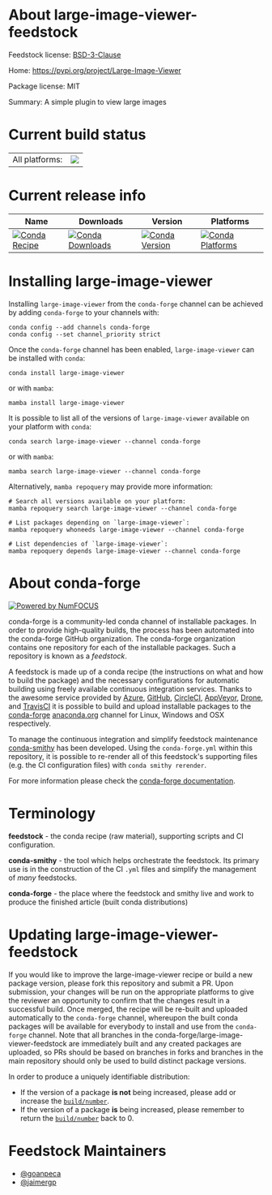 About large-image-viewer-feedstock
==================================

Feedstock license: [BSD-3-Clause](https://github.com/conda-forge/large-image-viewer-feedstock/blob/main/LICENSE.txt)

Home: https://pypi.org/project/Large-Image-Viewer

Package license: MIT

Summary: A simple plugin to view large images

Current build status
====================


<table><tr><td>All platforms:</td>
    <td>
      <a href="https://dev.azure.com/conda-forge/feedstock-builds/_build/latest?definitionId=20790&branchName=main">
        <img src="https://dev.azure.com/conda-forge/feedstock-builds/_apis/build/status/large-image-viewer-feedstock?branchName=main">
      </a>
    </td>
  </tr>
</table>

Current release info
====================

| Name | Downloads | Version | Platforms |
| --- | --- | --- | --- |
| [![Conda Recipe](https://img.shields.io/badge/recipe-large--image--viewer-green.svg)](https://anaconda.org/conda-forge/large-image-viewer) | [![Conda Downloads](https://img.shields.io/conda/dn/conda-forge/large-image-viewer.svg)](https://anaconda.org/conda-forge/large-image-viewer) | [![Conda Version](https://img.shields.io/conda/vn/conda-forge/large-image-viewer.svg)](https://anaconda.org/conda-forge/large-image-viewer) | [![Conda Platforms](https://img.shields.io/conda/pn/conda-forge/large-image-viewer.svg)](https://anaconda.org/conda-forge/large-image-viewer) |

Installing large-image-viewer
=============================

Installing `large-image-viewer` from the `conda-forge` channel can be achieved by adding `conda-forge` to your channels with:

```
conda config --add channels conda-forge
conda config --set channel_priority strict
```

Once the `conda-forge` channel has been enabled, `large-image-viewer` can be installed with `conda`:

```
conda install large-image-viewer
```

or with `mamba`:

```
mamba install large-image-viewer
```

It is possible to list all of the versions of `large-image-viewer` available on your platform with `conda`:

```
conda search large-image-viewer --channel conda-forge
```

or with `mamba`:

```
mamba search large-image-viewer --channel conda-forge
```

Alternatively, `mamba repoquery` may provide more information:

```
# Search all versions available on your platform:
mamba repoquery search large-image-viewer --channel conda-forge

# List packages depending on `large-image-viewer`:
mamba repoquery whoneeds large-image-viewer --channel conda-forge

# List dependencies of `large-image-viewer`:
mamba repoquery depends large-image-viewer --channel conda-forge
```


About conda-forge
=================

[![Powered by
NumFOCUS](https://img.shields.io/badge/powered%20by-NumFOCUS-orange.svg?style=flat&colorA=E1523D&colorB=007D8A)](https://numfocus.org)

conda-forge is a community-led conda channel of installable packages.
In order to provide high-quality builds, the process has been automated into the
conda-forge GitHub organization. The conda-forge organization contains one repository
for each of the installable packages. Such a repository is known as a *feedstock*.

A feedstock is made up of a conda recipe (the instructions on what and how to build
the package) and the necessary configurations for automatic building using freely
available continuous integration services. Thanks to the awesome service provided by
[Azure](https://azure.microsoft.com/en-us/services/devops/), [GitHub](https://github.com/),
[CircleCI](https://circleci.com/), [AppVeyor](https://www.appveyor.com/),
[Drone](https://cloud.drone.io/welcome), and [TravisCI](https://travis-ci.com/)
it is possible to build and upload installable packages to the
[conda-forge](https://anaconda.org/conda-forge) [anaconda.org](https://anaconda.org/)
channel for Linux, Windows and OSX respectively.

To manage the continuous integration and simplify feedstock maintenance
[conda-smithy](https://github.com/conda-forge/conda-smithy) has been developed.
Using the ``conda-forge.yml`` within this repository, it is possible to re-render all of
this feedstock's supporting files (e.g. the CI configuration files) with ``conda smithy rerender``.

For more information please check the [conda-forge documentation](https://conda-forge.org/docs/).

Terminology
===========

**feedstock** - the conda recipe (raw material), supporting scripts and CI configuration.

**conda-smithy** - the tool which helps orchestrate the feedstock.
                   Its primary use is in the construction of the CI ``.yml`` files
                   and simplify the management of *many* feedstocks.

**conda-forge** - the place where the feedstock and smithy live and work to
                  produce the finished article (built conda distributions)


Updating large-image-viewer-feedstock
=====================================

If you would like to improve the large-image-viewer recipe or build a new
package version, please fork this repository and submit a PR. Upon submission,
your changes will be run on the appropriate platforms to give the reviewer an
opportunity to confirm that the changes result in a successful build. Once
merged, the recipe will be re-built and uploaded automatically to the
`conda-forge` channel, whereupon the built conda packages will be available for
everybody to install and use from the `conda-forge` channel.
Note that all branches in the conda-forge/large-image-viewer-feedstock are
immediately built and any created packages are uploaded, so PRs should be based
on branches in forks and branches in the main repository should only be used to
build distinct package versions.

In order to produce a uniquely identifiable distribution:
 * If the version of a package **is not** being increased, please add or increase
   the [``build/number``](https://docs.conda.io/projects/conda-build/en/latest/resources/define-metadata.html#build-number-and-string).
 * If the version of a package **is** being increased, please remember to return
   the [``build/number``](https://docs.conda.io/projects/conda-build/en/latest/resources/define-metadata.html#build-number-and-string)
   back to 0.

Feedstock Maintainers
=====================

* [@goanpeca](https://github.com/goanpeca/)
* [@jaimergp](https://github.com/jaimergp/)

